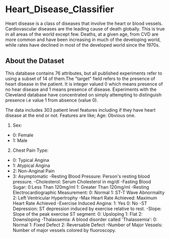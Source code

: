# Heart_Disease_Classifier

Heart disease is a class of diseases that involve the heart or blood vessels. Cardiovascular diseases are the leading cause of death globally. This is true in all areas of the world except few. Deaths, at a given age, from CVD are more common and have been increasing in much of the developing world, while rates have declined in most of the developed world since the 1970s.

## About the Dataset

This database contains 76 attributes, but all published experiments refer to using a subset of 14 of them.The "target" field refers to the presence of heart disease in the patient. It is integer valued 0 which means presence of no hear disease and 1 means presence of disease. Experiments with the Cleveland database have concentrated on simply attempting to distinguish presence i.e value 1 from absence (value 0).

The data includes 303 patient level features including if they have heart disease at the end or not. Features are like;
Age: Obvious one.
1. Sex:
  * 0: Female
  * 1: Male
2. Chest Pain Type:
  * 0: Typical Angina
  * 1: Atypical Angina
  * 2: Non-Anginal Pain
  * 3: Asymptomatic
-Resting Blood Pressure: Person's resting blood pressure.
-Cholesterol: Serum Cholesterol in mg/dl
-Fasting Blood Sugar:
    0:Less Than 120mg/ml
    1: Greater Than 120mg/ml
-Resting Electrocardiographic Measurement:
    0: Normal
    1: ST-T Wave Abnormality
    2: Left Ventricular Hypertrophy
-Max Heart Rate Achieved: Maximum Heart Rate Achieved
-Exercise Induced Angina:
    1: Yes
    0: No
-ST Depression: ST depression induced by exercise relative to rest.
-Slope: Slope of the peak exercise ST segment:
    0: Upsloping
    1: Flat
    2: Downsloping
-Thalassemia: A blood disorder called 'Thalassemia':
    0: Normal
    1: Fixed Defect
    2: Reversable Defect
-Number of Major Vessels: Number of major vessels colored by fluoroscopy.
